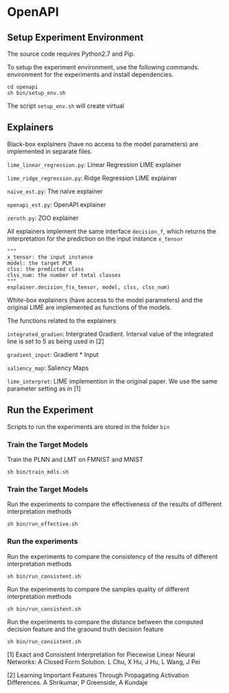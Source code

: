 # OpenAPI

## Setup Experiment Environment

The source code requires Python2.7 and Pip.

To setup the experiment environment, use the following commands. 
 environment for the experiments and install dependencies.


```
cd openapi
sh bin/setup_env.sh
```

The script `setup_env.sh` will create virtual

## Explainers

Black-box explainers (have no access to the model parameters) are implemented in separate files.


`lime_linear_regression.py`: Linear Regression LIME explainer

`lime_ridge_regression.py`: Ridge Regression LIME explainer

`naive_est.py`: The naive explainer

`openapi_est.py`: OpenAPI explainer

`zeroth.py`: ZOO explainer

All explainers implement the same interface `decision_f`, which returns the interpretation for the prediction on the  input instance `x_tensor`

```
"""
x_tensor: the input instance
model: the target PLM
clss: the predicted class
clss_num: the number of total classes
"""
explainer.decision_f(x_tensor, model, clss, clss_num)
```

White-box explainers (have access to the model parameters) and the original LIME are implemented as functions of the models.


The functions related to the explainers 

`integrated_gradien`: Intergrated Gradient. Interval value of the integrated line is set to 5 as being used in [2]

`gradient_input`: Gradient * Input

`saliency_map`: Saliency Maps

`lime_interpret`: LIME implemention in the original paper. We use the same parameter setting as in [1]


## Run the Experiment

Scripts to run the experiments are stored in the folder `bin`

### Train the Target Models

Train the PLNN and LMT on FMNIST and MNIST

```
sh bin/train_mdls.sh
```

### Train the Target Models

Run the experiments to compare the effectiveness of the results of different interpretation methods

```
sh bin/run_effective.sh
```


### Run the experiments

Run the experiments to compare the consistency of the results of different interpretation methods

```
sh bin/run_consistent.sh
```


Run the experiments to compare the samples quality of different interpretation methods

```
sh bin/run_consistent.sh
```


Run the experiments to compare the distance between the computed decision feature and the graound truth decision feature

```
sh bin/run_consistent.sh
```

[1] Exact and Consistent Interpretation for Piecewise Linear Neural Networks: A Closed Form Solution. L Chu, X Hu, J Hu, L Wang, J Pei

[2] Learning Important Features Through Propagating Activation Differences. A Shrikumar, P Greenside, A Kundaje

